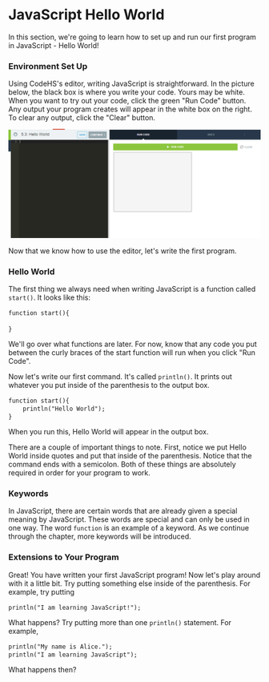 # JavaScript Hello World
In this section, we're going to learn how to set up and run our first program in JavaScript - Hello World!

### Environment Set Up
Using CodeHS's editor, writing JavaScript is straightforward. In the picture below, the black box is where you write your code. Yours may be white.  When you want to try out your code, click the green "Run Code" button.  Any output your program creates will appear in the white box on the right. To clear any output, click the "Clear" button. 

![Environment](../static/javaScript/javascript_env.png)

Now that we know how to use the editor, let's write the first program.

### Hello World
The first thing we always need when writing JavaScript is a function called ```start()```.  It looks like this:

```
function start(){

}
```

We'll go over what functions are later. For now, know that any code you put between the curly braces of the start function will run when you click "Run Code".  

Now let's write our first command.  It's called ```println()```.  It prints out whatever you put inside of the parenthesis to the output box.

```
function start(){
    println("Hello World");
}
```

When you run this, Hello World will appear in the output box.

There are a couple of important things to note.  First, notice we put Hello World inside quotes and put that inside of the parenthesis.  Notice that the command ends with a semicolon.  Both of these things are absolutely required in order for your program to work.

### Keywords
In JavaScript, there are certain words that are already given a special meaning by JavaScript.  These words are special and can only be used in one way.  The word ```function``` is an example of a keyword.  As we continue through the chapter, more keywords will be introduced.

### Extensions to Your Program
Great!  You have written your first JavaScript program! Now let's play around with it a little bit.  Try putting something else inside of the parenthesis.  For example, try putting

```
println("I am learning JavaScript!");
```

What happens?  Try putting more than one ```println()``` statement. For example, 

```
println("My name is Alice.");
println("I am learning JavaScript");
```

What happens then?
